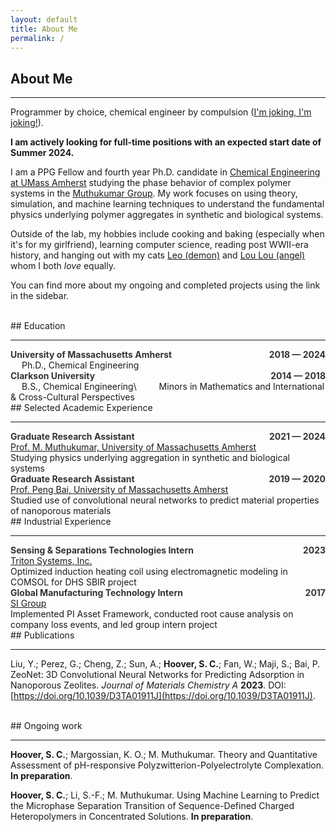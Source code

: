 ```yaml
---
layout: default
title: About Me
permalink: /
---
```


## About Me

---

Programmer by choice, chemical engineer by compulsion ([I'm joking, I'm joking!](https://www.youtube.com/watch?v=Jt1GRckaQ_s)).

**I am actively looking for full-time positions with an expected start date of Summer 2024.**

I am a PPG Fellow and fourth year Ph.D. candidate in [Chemical Engineering at UMass Amherst](https://www.umass.edu/engineering/academics/departments/chemical-engineering) studying the phase behavior of complex polymer systems in the [Muthukumar Group](http://theory.pse.umass.edu/). My work focuses on using theory, simulation, and machine learning techniques to understand the fundamental physics underlying polymer aggregates in synthetic and biological systems.

Outside of the lab, my hobbies include cooking and baking (especially when it's for my girlfriend), learning computer science, reading post WWII-era history, and hanging out with my cats [Leo (demon)](/assets/imgs/leo.png) and [Lou Lou (angel)](/assets/imgs/loulou.png) whom I both *love* equally.

You can find more about my ongoing and completed projects using the link in the sidebar.


<br>
## Education

---

<div style='text-align:left;'>
    <b><font color="#333333">University of Massachusetts Amherst</font></b>
    <span style='float:right;'>
        <b><font color="#333333">2018 &mdash; 2024</font></b>
    </span>
</div>
&emsp; Ph.D., Chemical Engineering

<div style='text-align:left;'>
    <b><font color="#333333">Clarkson University</font></b>
    <span style='float:right;'>
        <b><font color="#333333">2014 &mdash; 2018</font></b>
    </span>
</div>
&emsp; B.S., Chemical Engineering\
&emsp;&emsp; Minors in Mathematics and International & Cross-Cultural Perspectives


<br>
## Selected Academic Experience

---

<div style='text-align:left;'>
    <b><font color="#333333">Graduate Research Assistant</font></b>
    <span style='float:right;'>
        <b><font color="#333333">2021 &mdash; 2024</font></b>
    </span>
</div>
<u>Prof. M. Muthukumar, University of Massachusetts Amherst</u><br>
Studying physics underlying aggregation in synthetic and biological systems

<div style='text-align:left;'>
    <b><font color="#333333">Graduate Research Assistant</font></b>
    <span style='float:right;'>
        <b><font color="#333333">2019 &mdash; 2020</font></b>
    </span>
</div>
<u>Prof. Peng Bai, University of Massachusetts Amherst</u><br>
Studied use of convolutional neural networks to predict material properties of nanoporous materials


<br>
## Industrial Experience

---

<div style='text-align:left;'>
    <b><font color="#333333">Sensing & Separations Technologies Intern</font></b>
    <span style='float:right;'>
        <b><font color="#333333">2023</font></b>
    </span>
</div>
<u>Triton Systems, Inc.</u><br>
Optimized induction heating coil using electromagnetic modeling in COMSOL for DHS SBIR project

<div style='text-align:left;'>
    <b><font color="#333333">Global Manufacturing Technology Intern</font></b>
    <span style='float:right;'>
        <b><font color="#333333">2017</font></b>
    </span>
</div>
<u>SI Group</u><br>
Implemented PI Asset Framework, conducted root cause analysis on company loss events, and led group intern project


<br>
## Publications

---

Liu, Y.; Perez, G.; Cheng, Z.; Sun, A.; **Hoover, S. C.**; Fan, W.; Maji, S.; Bai, P. ZeoNet: 3D Convolutional Neural Networks for Predicting Adsorption in Nanoporous Zeolites. *Journal of Materials Chemistry A* **2023**. DOI: [https://doi.org/10.1039/D3TA01911J](https://doi.org/10.1039/D3TA01911J).


<br>
## Ongoing work

---

**Hoover, S. C.**; Margossian, K. O.; M. Muthukumar. Theory and Quantitative Assessment of pH-responsive Polyzwitterion-Polyelectrolyte Complexation. **In preparation**.

**Hoover, S. C.**; Li, S.-F.; M. Muthukumar. Using Machine Learning to Predict the Microphase Separation Transition of Sequence-Defined Charged Heteropolymers in Concentrated Solutions. **In preparation**.

